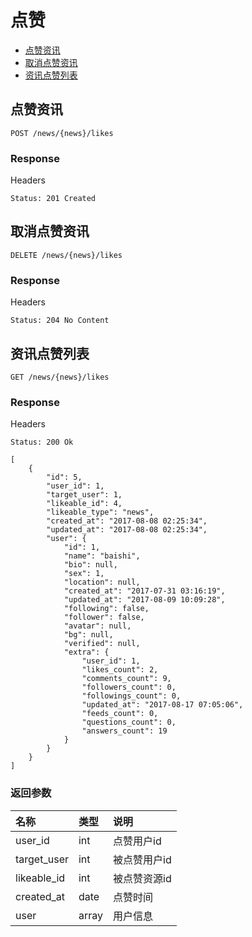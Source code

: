 # 点赞

- [点赞资讯](#点赞资讯)
- [取消点赞资讯](#取消点赞资讯)
- [资讯点赞列表](#资讯点赞列表)

## 点赞资讯

```
POST /news/{news}/likes
```
### Response

Headers

```
Status: 201 Created
```

## 取消点赞资讯

```
DELETE /news/{news}/likes
```

### Response

Headers

```
Status: 204 No Content
```

## 资讯点赞列表

```
GET /news/{news}/likes
```

### Response

Headers

```
Status: 200 Ok
```

```json5
[
    {
        "id": 5,
        "user_id": 1,
        "target_user": 1,
        "likeable_id": 4,
        "likeable_type": "news",
        "created_at": "2017-08-08 02:25:34",
        "updated_at": "2017-08-08 02:25:34",
        "user": {
            "id": 1,
            "name": "baishi",
            "bio": null,
            "sex": 1,
            "location": null,
            "created_at": "2017-07-31 03:16:19",
            "updated_at": "2017-08-09 10:09:28",
            "following": false,
            "follower": false,
            "avatar": null,
            "bg": null,
            "verified": null,
            "extra": {
                "user_id": 1,
                "likes_count": 2,
                "comments_count": 9,
                "followers_count": 0,
                "followings_count": 0,
                "updated_at": "2017-08-17 07:05:06",
                "feeds_count": 0,
                "questions_count": 0,
                "answers_count": 19
            }
        }
    }
]
```

### 返回参数

| 名称 | 类型 | 说明 |
|:-----|:-----|:-----|
| user_id | int | 点赞用户id |
| target_user | int | 被点赞用户id |
| likeable_id | int | 被点赞资源id |
| created_at | date | 点赞时间 |
| user | array | 用户信息 |
